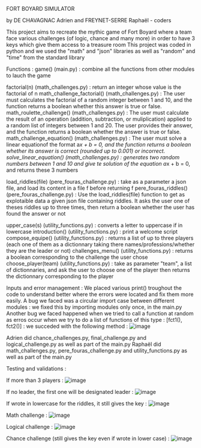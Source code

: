 FORT BOYARD SIMULATOR

by DE CHAVAGNAC Adrien and FREYNET-SERRE Raphaël - coders

This project aims to recreate the mythic game of Fort Boyard where a team face various challenges (of logic, chance and many more) in order to have 3 keys which give them access to a treasure room
This project was coded in python and we used the "math" and "json" libraries as well as "random" and "time" from the standard library


Functions :
game() (main.py) : combine all the functions from other modules to lauch the game

factorial(n) (math_challenges.py) : return an integer whose value is the factorial of n
math_challenge_factorial() (math_challenges.py) : The user must calculates the factorial of a random integer between 1 and 10, and the function returns a boolean whether this answer is true or false.
math_roulette_challenge() (math_challenges.py) : The user must calculate the result of an operation (addition, subtraction, or muliplication) applied to a random list of integers between 1 and 20. The user provides their answer, and the function returns a boolean whether the answer is true or false.
math_challenge_equation() (math_challenges.py) : The user must solve a linear equationof the format a*x + b = 0, and the function returns a boolean whether its answer is correct (rounded up to 0.001) or incorrect.
solve_linear_equation() (math_challenges.py) : generates two random numbers between 1 and 10 and give te solution of the equation a*x + b = 0, and returns these 3 numbers

load_riddles(file) (pere_fouras_challenge.py) : take as a parameter a json file, and load its content in a file f before returning f
pere_fouras_riddles() (pere_fouras_challenge.py) : Use the load_riddles(file) function to get as explotaible data a given json file containing riddles. It asks the user one of theses riddles up to three times, then return a boolean whether the user has found the answer or not

upper_case(s) (utility_functions.py) : converts a letter to uppercase if in lowercase
introduction() (utility_functions.py) : print a welcome script
compose_equipe() (utility_functions.py) : returns a list of up to three players (each one of them as a dictionnary taking there names/professions/whether they are the leader or not) 
challenges_menu() (utility_functions.py) : returns a boolean corresponding to the challenge the user chose
choose_player(team) (utility_functions.py) : take as parameter "team", a list of dictionnaries, and ask the user to choose one of the player then returns the dictionnary corresponding to the player


Inputs and error management :
We placed various print() troughout the code to understand better where the errors were located and fix them more easily.
A bug we faced was a circular import case between different modules : we fixed this by importing modules only once, in the main.py
Another bug we faced happened when we tried to call a function at random as erros occur when we try to do a list of functions of this type : [fct1(), fct2()] : we succeded with the following method :
![image](https://github.com/user-attachments/assets/4d1bfbfb-45c5-4fa9-b54f-dd8fbc42c700)

Adrien did chance_challenges.py, final_challenge.py and logical_challenge.py as well as part of the main.py
Raphaël did math_challenges.py, pere_fouras_challenge.py and utility_functions.py as well as part of the main.py


Testing and validations :

If more than 3 players :
![image](https://github.com/user-attachments/assets/c6aa3ff0-a5e0-4588-b5dd-1289b8279ff0)

If no leader, the first one will be designated leader :
![image](https://github.com/user-attachments/assets/2a49946d-7252-4400-9260-a7a5a708788a)

If wrote in lowercase for the riddles, it still gives the key :
![image](https://github.com/user-attachments/assets/88146390-a8e4-451d-8e12-1ddeaed88b41)

Math challenge :
![image](https://github.com/user-attachments/assets/8a9b276a-7efa-44e0-bece-7cc63c33a685)

Logical challenge :
![image](https://github.com/user-attachments/assets/8a58feab-e7d5-41f2-a414-c8ead6ce2d0b)

Chance challenge (still gives the key even if wrote in lower case) :
![image](https://github.com/user-attachments/assets/e7237c9c-8548-4f1a-a507-2a087f425557)


